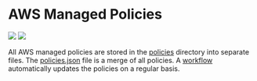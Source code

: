 # AWS Managed Policies

![](https://shields.io/date/1753080713.svg?label=last%20run)
![](https://shields.io/date/1753080713.svg?label=last%20updated)

All AWS managed policies are stored in the [policies](policies) directory into
separate files. The [policies.json](policies/policies.json) file is a merge of
all policies. A [workflow](.github/workflows/list-policies.yaml) automatically
updates the policies on a regular basis.

